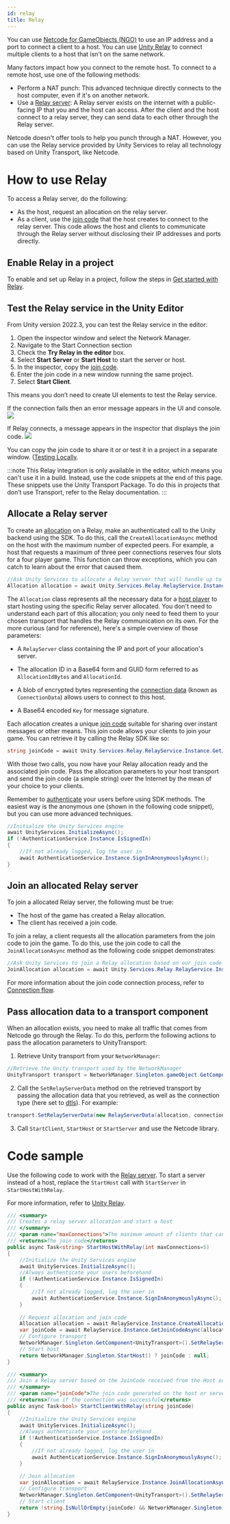 ```yaml
---
id: relay
title: Relay
---
```


You can use [Netcode for GameObjects (NGO)](https://docs-multiplayer.unity3d.com/netcode/current/about/) to use an IP address and a port to connect a client to a host. You can use [Unity Relay](https://docs.unity.com/ugs/en-us/manual/relay/manual/introduction) to connect multiple clients to a host that isn't on the same network.

Many factors impact how you connect to the remote host. To connect to a remote host, use one of the following methods:

* Perform a NAT punch: This advanced technique directly connects to the host computer, even if it's on another network.
* Use a [Relay server](https://docs.unity.com/relay/en/manual/relay-servers): A Relay server exists on the internet with a public-facing IP that you and the host can access. After the client and the host connect to a relay server, they can send data to each other through the Relay server.

Netcode doesn't offer tools to help you punch through a NAT. However, you can use the Relay service provided by Unity Services to relay all technology based on Unity Transport, like Netcode.

# How to use Relay

To access a Relay server, do the following: 
* As the host, request an allocation on the relay server.
* As a client, use the [join code](https://docs.unity.com/relay/en/manual/join-codes) that the host creates to connect to the relay server. This code allows the host and clients to communicate through the Relay server without disclosing their IP addresses and ports directly.

## Enable Relay in a project

To enable and set up Relay in a project, follow the steps in [Get started with Relay](https://docs.unity.com/relay/en/manual/get-started).

## Test the Relay service in the Unity Editor

From Unity version 2022.3, you can test the Relay service in the editor: 
1. Open the inspector window and select the Network Manager. 
2. Navigate to the Start Connection section
3. Check the **Try Relay in the editor** box. 
4. Select **Start Server** or **Start Host** to start the server or host.
5. In the inspector, copy the [join code](https://docs.unity.com/relay/en/manual/join-codes).
6. Enter the join code in a new window running the same project.
7.  Select **Start Client**.

This means you don’t need to create UI elements to test the Relay service.

If the connection fails then an error message appears in the UI and console.
![](/img/relay/ngo-relay-connection.png)

If Relay connects, a message appears in the inspector that displays the join code.
![](/img/relay/ngo-relay-connected.png)

You can copy the join code to share it or or test it in a project in a separate window. ([Testing Locally](../tutorials/testing/testing_locally.md).

:::note
This Relay integration is only available in the editor, which means you can't use it in a build. Instead, use the code snippets at the end of this page. These snippets use the Unity Transport Package. To do this in projects that don’t use Transport, refer to the Relay documentation.
:::

## Allocate a Relay server

To create an [allocation](https://docs.unity.com/relay/en/manual/allocations) on a Relay, make an authenticated call to the Unity backend using the SDK. To do this, call the `CreateAllocationAsync` method on the host with the maximum number of expected peers. For example, a host that requests a maximum of three peer connections reserves four slots for a four player game. This function can throw exceptions, which you can catch to learn about the error that caused them.

```csharp
//Ask Unity Services to allocate a Relay server that will handle up to eight players: seven peers and the host.
Allocation allocation = await Unity.Services.Relay.RelayService.Instance.CreateAllocationAsync(7);
```

The `Allocation` class represents all the necessary data for a [host player](https://docs.unity.com/relay/manual/players#Host) to start hosting using the specific Relay server allocated. You don't need to understand each part of this allocation; you only need to feed them to your chosen transport that handles the Relay communication on its own. For the more curious (and for reference), here's a simple overview of those parameters:

* A `RelayServer` class containing the IP and port of your allocation's server.

* The allocation ID in a Base64 form and GUID form referred to as `AllocationIdBytes` and `AllocationId`.

* A blob of encrypted bytes representing the [connection data](https://docs.unity.com/relay/en/manual/connection-data) (known as `ConnectionData`) allows users to connect to this host.

* A Base64 encoded `Key` for message signature.

Each allocation creates a unique [join code](https://docs.unity.com/relay/en/manual/join-codes) suitable for sharing over instant messages or other means. This join code allows your clients to join your game. You can retrieve it by calling the Relay SDK like so:

```csharp
string joinCode = await Unity.Services.Relay.RelayService.Instance.GetJoinCodeAsync(allocation.AllocationId);
```

With those two calls, you now have your Relay allocation ready and the associated join code. Pass the allocation parameters to your host transport and send the join code (a simple string) over the Internet by the mean of your choice to your clients.

Remember to [authenticate](https://docs.unity.com/relay/en/manual/authentication) your users before using SDK methods. The easiest way is the anonymous one (shown in the following code snippet), but you can use more advanced techniques.

```csharp
//Initialize the Unity Services engine
await UnityServices.InitializeAsync();
if (!AuthenticationService.Instance.IsSignedIn)
{
    //If not already logged, log the user in
    await AuthenticationService.Instance.SignInAnonymouslyAsync();
}
```

## Join an allocated Relay server

To join a allocated Relay server, the following must be true:
* The host of the game has created a Relay allocation.
* The client has received a join code.

To join a relay, a client requests all the allocation parameters from the join code to join the game. To do this, use the join code to call the `JoinAllocationAsync` method as the following code snippet demonstrates:

```csharp
//Ask Unity Services to join a Relay allocation based on our join code
JoinAllocation allocation = await Unity.Services.Relay.RelayService.Instance.JoinAllocationAsync(joinCode);
```
For more information about the join code connection process, refer to [Connection flow](https://docs.unity.com/relay/manual/connection-flow#4).

## Pass allocation data to a transport component

When an allocation exists, you need to make all traffic that comes from Netcode go through the Relay. To do this, perform the following actions to pass the allocation parameters to UnityTransport:
1. Retrieve Unity transport from your `NetworkManager`:
```csharp
//Retrieve the Unity transport used by the NetworkManager
UnityTransport transport = NetworkManager.Singleton.gameObject.GetComponent<UnityTransport>();
```

2. Call the `SetRelayServerData` method on the retrieved transport by passing the allocation data that you retrieved, as well as the connection type (here set to [dtls](https://docs.unity.com/relay/en/manual/dtls-encryption)). For example:

```csharp
transport.SetRelayServerData(new RelayServerData(allocation, connectionType:"dtls"));
```

3. Call `StartClient`, `StartHost` or `StartServer` and use the Netcode library.

# Code sample

Use the following code to work with the [Relay server](https://docs.unity.com/relay/en/manual/relay-servers). To start a server instead of a host, replace the `StartHost` call with `StartServer` in `StartHostWithRelay`.

For more information, refer to [Unity Relay](https://docs.unity.com/ugs/en-us/manual/relay/manual/introduction).

```csharp
/// <summary>
/// Creates a relay server allocation and start a host
/// </summary>
/// <param name="maxConnections">The maximum amount of clients that can connect to the relay</param>
/// <returns>The join code</returns>
public async Task<string> StartHostWithRelay(int maxConnections=5)
{
    //Initialize the Unity Services engine
    await UnityServices.InitializeAsync();
    //Always authenticate your users beforehand
    if (!AuthenticationService.Instance.IsSignedIn)
    {
        //If not already logged, log the user in
        await AuthenticationService.Instance.SignInAnonymouslyAsync();
    }
    
    // Request allocation and join code
    Allocation allocation = await RelayService.Instance.CreateAllocationAsync(maxConnections);
    var joinCode = await RelayService.Instance.GetJoinCodeAsync(allocation.AllocationId);
    // Configure transport
    NetworkManager.Singleton.GetComponent<UnityTransport>().SetRelayServerData(new RelayServerData(allocation, "dtls"));
    // Start host
    return NetworkManager.Singleton.StartHost() ? joinCode : null;
}

/// <summary>
/// Join a Relay server based on the JoinCode received from the Host or Server
/// </summary>
/// <param name="joinCode">The join code generated on the host or server</param>
/// <returns>True if the connection was successful</returns>
public async Task<bool> StartClientWithRelay(string joinCode)
{
    //Initialize the Unity Services engine
    await UnityServices.InitializeAsync();
    //Always authenticate your users beforehand
    if (!AuthenticationService.Instance.IsSignedIn)
    {
        //If not already logged, log the user in
        await AuthenticationService.Instance.SignInAnonymouslyAsync();
    }

    // Join allocation
    var joinAllocation = await RelayService.Instance.JoinAllocationAsync(joinCode: joinCode);
    // Configure transport
    NetworkManager.Singleton.GetComponent<UnityTransport>().SetRelayServerData(new RelayServerData(joinAllocation, "dtls"));
    // Start client
    return !string.IsNullOrEmpty(joinCode) && NetworkManager.Singleton.StartClient();
}

```
